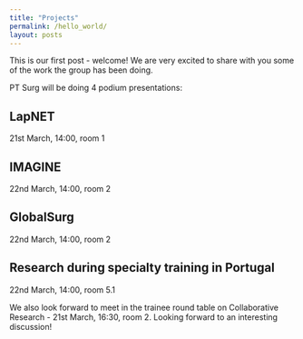 ```yaml
---
title: "Projects"
permalink: /hello_world/
layout: posts
---
```

This is our first post - welcome! We are very excited to share with you some of the work the group has been doing.

PT Surg will be doing 4 podium presentations:
## LapNET
21st March, 14:00, room 1

## IMAGINE
22nd March, 14:00, room 2

## GlobalSurg
22nd March, 14:00, room 2

## Research during specialty training in Portugal
22nd March, 14:00, room 5.1

We also look forward to meet in the trainee round table on Collaborative Research - 21st March, 16:30, room 2. Looking forward to an interesting discussion!
